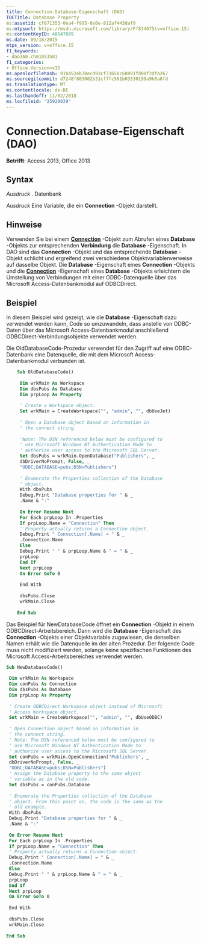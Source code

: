 ```yaml
---
title: Connection.Database-Eigenschaft (DAO)
TOCTitle: Database Property
ms:assetid: cf871353-0ea4-f995-6e0e-812af443daf9
ms:mtpsurl: https://msdn.microsoft.com/library/Ff834675(v=office.15)
ms:contentKeyID: 48547809
ms.date: 09/18/2015
mtps_version: v=office.15
f1_keywords:
- dao360.chm1053581
f1_categories:
- Office.Version=v15
ms.openlocfilehash: 91b452eb70ecd93cf73650c68891fd00f2dfa267
ms.sourcegitcommit: d7248f803002b31cf7fc561b03530199a9b0a8fd
ms.translationtype: MT
ms.contentlocale: de-DE
ms.lasthandoff: 11/02/2018
ms.locfileid: "25920039"
---
```

# <a name="connectiondatabase-property-dao"></a>Connection.Database-Eigenschaft (DAO)


**Betrifft**: Access 2013, Office 2013



## <a name="syntax"></a>Syntax

*Ausdruck* . Datenbank

*Ausdruck* Eine Variable, die ein **Connection** -Objekt darstellt.

## <a name="remarks"></a>Hinweise

Verwenden Sie bei einem **[Connection](connection-object-dao.md)** -Objekt zum Abrufen eines **Database** -Objekts zur entsprechenden **Verbindung** die **Database** -Eigenschaft. In DAO sind das **Connection** -Objekt und das entsprechende **Database** -Objekt schlicht und ergreifend zwei verschiedene Objektvariablenverweise auf dasselbe Objekt. Die **Database** -Eigenschaft eines **Connection** -Objekts und die **[Connection](database-connection-property-dao.md)** -Eigenschaft eines **Database** -Objekts erleichtern die Umstellung von Verbindungen mit einer ODBC-Datenquelle über das Microsoft Access-Datenbankmodul auf ODBCDirect.

## <a name="example"></a>Beispiel

In diesem Beispiel wird gezeigt, wie die **Database** -Eigenschaft dazu verwendet werden kann, Code so umzuwandeln, dass anstelle von ODBC-Daten über das Microsoft Access-Datenbankmodul anschließend ODBCDirect-Verbindungsobjekte verwendet werden.

Die OldDatabaseCode-Prozedur verwendet für den Zugriff auf eine ODBC-Datenbank eine Datenquelle, die mit dem Microsoft Access-Datenbankmodul verbunden ist.

```vb
    Sub OldDatabaseCode() 
     
     Dim wrkMain As Workspace 
     Dim dbsPubs As Database 
     Dim prpLoop As Property 
     
     ' Create a Workspace object. 
     Set wrkMain = CreateWorkspace("", "admin", "", dbUseJet) 
     
     ' Open a Database object based on information in 
     ' the connect string. 
     
     'Note: The DSN referenced below must be configured to 
     ' use Microsoft Windows NT Authentication Mode to 
     ' authorize user access to the Microsoft SQL Server. 
     Set dbsPubs = wrkMain.OpenDatabase("Publishers", _ 
     dbDriverNoPrompt, False, _ 
     "ODBC;DATABASE=pubs;DSN=Publishers") 
     
     ' Enumerate the Properties collection of the Database 
     ' object. 
     With dbsPubs 
     Debug.Print "Database properties for " & _ 
     .Name & ":" 
     
     On Error Resume Next 
     For Each prpLoop In .Properties 
     If prpLoop.Name = "Connection" Then 
     ' Property actually returns a Connection object. 
     Debug.Print " Connection[.Name] = " & _ 
     .Connection.Name 
     Else 
     Debug.Print " " & prpLoop.Name & " = " & _ 
     prpLoop 
     End If 
     Next prpLoop 
     On Error GoTo 0 
     
     End With 
     
     dbsPubs.Close 
     wrkMain.Close 
     
    End Sub 
```

Das Beispiel für NewDatabaseCode öffnet ein **Connection** -Objekt in einem ODBCDirect-Arbeitsbereich. Dann wird die **Database** -Eigenschaft des **Connection** -Objekts einer Objektvariable zugewiesen, die denselben Namen erhält wie die Datenquelle im der alten Prozedur. Der folgende Code muss nicht modifiziert werden, solange keine spezifischen Funktionen des Microsoft Access-Arbeitsbereiches verwendet werden.

```vb 
Sub NewDatabaseCode() 
 
 Dim wrkMain As Workspace 
 Dim conPubs As Connection 
 Dim dbsPubs As Database 
 Dim prpLoop As Property 
 
 ' Create ODBCDirect Workspace object instead of Microsoft 
 ' Access Workspace object. 
 Set wrkMain = CreateWorkspace("", "admin", "", dbUseODBC) 
 
 ' Open Connection object based on information in 
 ' the connect string. 
 ' Note: The DSN referenced below must be configured to 
 ' use Microsoft Windows NT Authentication Mode to 
 ' authorize user access to the Microsoft SQL Server. 
 Set conPubs = wrkMain.OpenConnection("Publishers", _ 
 dbDriverNoPrompt, False, _ 
 "ODBC;DATABASE=pubs;DSN=Publishers") 
 ' Assign the Database property to the same object 
 ' variable as in the old code. 
 Set dbsPubs = conPubs.Database 
 
 ' Enumerate the Properties collection of the Database 
 ' object. From this point on, the code is the same as the 
 ' old example. 
 With dbsPubs 
 Debug.Print "Database properties for " & _ 
 .Name & ":" 
 
 On Error Resume Next 
 For Each prpLoop In .Properties 
 If prpLoop.Name = "Connection" Then 
 ' Property actually returns a Connection object. 
 Debug.Print " Connection[.Name] = " & _ 
 .Connection.Name 
 Else 
 Debug.Print " " & prpLoop.Name & " = " & _ 
 prpLoop 
 End If 
 Next prpLoop 
 On Error GoTo 0 
 
 End With 
 
 dbsPubs.Close 
 wrkMain.Close 
 
End Sub 
 
```

